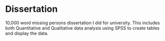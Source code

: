 # Dissertation
10,000 word missing persons dissertation I did for university.
This includes both Quantitative and Qualitative data analysis using SPSS to create tables and display the data.

